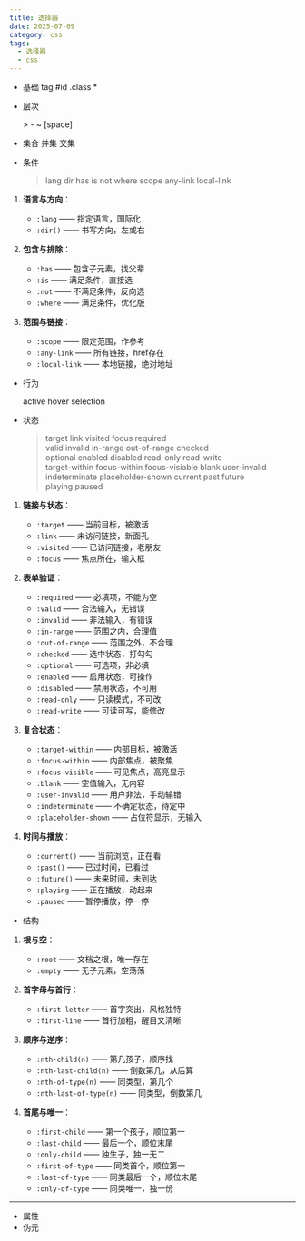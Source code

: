 ```yaml
---
title: 选择器
date: 2025-07-09
category: css
tags:
  - 选择器
  - css
---
```


- 基础
  tag #id .class \*

- 层次

  \> \- \~ [space]

- 集合
  并集 交集

- 条件
  > lang dir has is not where scope any-link local-link

1. **语言与方向**：

   - `:lang` —— 指定语言，国际化
   - `:dir()` —— 书写方向，左或右

2. **包含与排除**：

   - `:has` —— 包含子元素，找父辈
   - `:is` —— 满足条件，直接选
   - `:not` —— 不满足条件，反向选
   - `:where` —— 满足条件，优化版

3. **范围与链接**：
   - `:scope` —— 限定范围，作参考
   - `:any-link` —— 所有链接，href存在
   - `:local-link` —— 本地链接，绝对地址

- 行为

  active hover selection

- 状态
  > target link visited focus required \
  >  valid invalid in-range out-of-range checked \
  >  optional enabled disabled read-only read-write \
  >  target-within focus-within focus-visiable blank user-invalid \
  >  indeterminate placeholder-shown current past future \
  >  playing paused

1. **链接与状态**：

   - `:target` —— 当前目标，被激活
   - `:link` —— 未访问链接，新面孔
   - `:visited` —— 已访问链接，老朋友
   - `:focus` —— 焦点所在，输入框

2. **表单验证**：

   - `:required` —— 必填项，不能为空
   - `:valid` —— 合法输入，无错误
   - `:invalid` —— 非法输入，有错误
   - `:in-range` —— 范围之内，合理值
   - `:out-of-range` —— 范围之外，不合理
   - `:checked` —— 选中状态，打勾勾
   - `:optional` —— 可选项，非必填
   - `:enabled` —— 启用状态，可操作
   - `:disabled` —— 禁用状态，不可用
   - `:read-only` —— 只读模式，不可改
   - `:read-write` —— 可读可写，能修改

3. **复合状态**：

   - `:target-within` —— 内部目标，被激活
   - `:focus-within` —— 内部焦点，被聚焦
   - `:focus-visible` —— 可见焦点，高亮显示
   - `:blank` —— 空值输入，无内容
   - `:user-invalid` —— 用户非法，手动输错
   - `:indeterminate` —— 不确定状态，待定中
   - `:placeholder-shown` —— 占位符显示，无输入

4. **时间与播放**：
   - `:current()` —— 当前浏览，正在看
   - `:past()` —— 已过时间，已看过
   - `:future()` —— 未来时间，未到达
   - `:playing` —— 正在播放，动起来
   - `:paused` —— 暂停播放，停一停

- 结构

1. **根与空**：

   - `:root` —— 文档之根，唯一存在
   - `:empty` —— 无子元素，空荡荡

2. **首字母与首行**：

   - `:first-letter` —— 首字突出，风格独特
   - `:first-line` —— 首行加粗，醒目又清晰

3. **顺序与逆序**：

   - `:nth-child(n)` —— 第几孩子，顺序找
   - `:nth-last-child(n)` —— 倒数第几，从后算
   - `:nth-of-type(n)` —— 同类型，第几个
   - `:nth-last-of-type(n)` —— 同类型，倒数第几

4. **首尾与唯一**：
   - `:first-child` —— 第一个孩子，顺位第一
   - `:last-child` —— 最后一个，顺位末尾
   - `:only-child` —— 独生子，独一无二
   - `:first-of-type` —— 同类首个，顺位第一
   - `:last-of-type` —— 同类最后一个，顺位末尾
   - `:only-of-type` —— 同类唯一，独一份

---

- 属性
- 伪元
